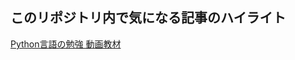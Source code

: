 ## このリポジトリ内で気になる記事のハイライト

[Python言語の勉強 動画教材](https://github.com/yuasys/chatty-journal/blob/main/2023/11/2023-11-21.md)
